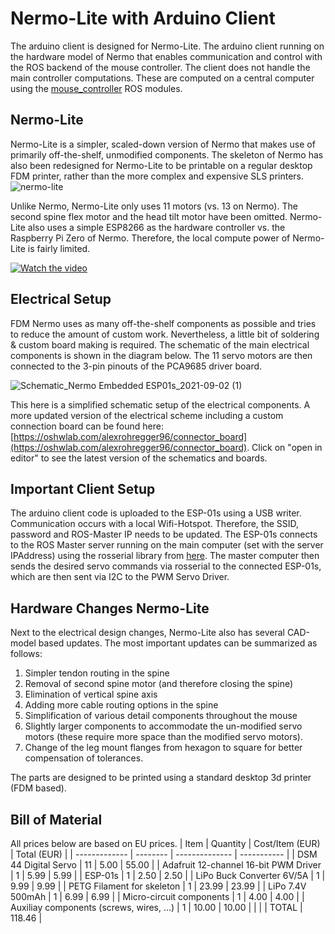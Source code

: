 # Nermo-Lite with Arduino Client
The arduino client is designed for Nermo-Lite. The arduino client running on the hardware model of Nermo that enables communication and control with the ROS backend of the mouse controller. The client does not handle the main controller computations. These are computed on a central computer using the [mouse_controller](https://github.com/a-rohr/nermo_compliant_robot_mouse) ROS modules.

## Nermo-Lite
Nermo-Lite is a simpler, scaled-down version of Nermo that makes use of primarily off-the-shelf, unmodified components. The skeleton of Nermo has also been redesigned for Nermo-Lite to be printable on a regular desktop FDM printer, rather than the more complex and expensive SLS printers. 
![nermo-lite](https://user-images.githubusercontent.com/46085397/147863006-0376eea8-847f-4a26-bc2b-d0237f4897b4.png)

Unlike Nermo, Nermo-Lite only uses 11 motors (vs. 13 on Nermo). The second spine flex motor and the head tilt motor have been omitted. Nermo-Lite also uses a simple ESP8266 as the hardware controller vs. the Raspberry Pi Zero of Nermo. Therefore, the local compute power of Nermo-Lite is fairly limited.

[![Watch the video](https://img.youtube.com/vi/fbacgO9nQ_g/hqdefault.jpg)](https://youtu.be/fbacgO9nQ_g)


## Electrical Setup
FDM Nermo uses as many off-the-shelf components as possible and tries to reduce the amount of custom work. Nevertheless, a little bit of soldering & custom board making is required. The schematic of the main electrical components is shown in the diagram below. The 11 servo motors are then connected to the 3-pin pinouts of the PCA9685 driver board. 

![Schematic_Nermo Embedded ESP01s_2021-09-02 (1)](https://user-images.githubusercontent.com/46085397/147862978-67376865-afab-4087-813f-676dcc587800.png)

This here is a simplified schematic setup of the electrical components. A more updated version of the electrical scheme including a custom connection board can be found here: [https://oshwlab.com/alexrohregger96/connector_board](https://oshwlab.com/alexrohregger96/connector_board). Click on "open in editor" to see the latest version of the schematics and boards.

## Important Client Setup

The arduino client code is uploaded to the ESP-01s using a USB writer. Communication occurs with a local Wifi-Hotspot. Therefore, the SSID, password and ROS-Master IP needs to be updated. The ESP-01s connects to the ROS Master server running on the main computer (set with the server IPAddress) using the rosserial library from [here](http://wiki.ros.org/rosserial). The master computer then sends the desired servo commands via rosserial to the connected ESP-01s, which are then sent via I2C to the PWM Servo Driver. 

## Hardware Changes Nermo-Lite
Next to the electrical design changes, Nermo-Lite also has several CAD-model based updates. The most important updates can be summarized as follows:

1. Simpler tendon routing in the spine
2. Removal of second spine motor (and therefore closing the spine)
3. Elimination of vertical spine axis
4. Adding more cable routing options in the spine
5. Simplification of various detail components throughout the mouse
6. Slightly larger components to accommodate the un-modified servo motors (these require more space than the modified servo motors).
7. Change of the leg mount flanges from hexagon to square for better compensation of tolerances.

The parts are designed to be printed using a standard desktop 3d printer (FDM based).

## Bill of Material
All prices below are based on EU prices. 
|       Item                               | Quantity | Cost/Item (EUR) | Total (EUR) |
| -------------                            | -------- | --------------  | ----------- |
| DSM 44 Digital Servo                     |    11    |        5.00     |    55.00    | 
| Adafruit 12-channel 16-bit PWM Driver    |     1    |        5.99     |     5.99    |
| ESP-01s                                  |     1    |        2.50     |     2.50    |
| LiPo Buck Converter 6V/5A                |     1    |        9.99     |     9.99    |
| PETG Filament for skeleton               |     1    |       23.99     |    23.99    |
| LiPo 7.4V 500mAh                         |     1    |        6.99     |     6.99    |
| Micro-circuit components                 |     1    |        4.00     |     4.00    |
| Auxiliay components (screws, wires, ...) |     1    |       10.00     |    10.00    |
|                                          |          |   TOTAL         |   118.46    |

